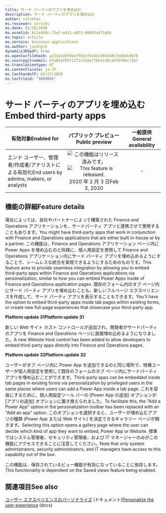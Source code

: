 ```yaml
---
title: サード パーティのアプリを埋め込む
description: サード パーティのアプリを埋め込む
author: relnotes
ms.reviewer: sericks
ms.date: 02/18/2020
ms.assetid: 6c1ed69c-73ef-e911-a812-000d3a4f1ebb
ms.topic: article
ms.service: business-applications
ms.author: jasongre
dynamics365pdf: true
ms.openlocfilehash: a153a3e8f6be7f02e7b343c49434917edb6b3678
ms.sourcegitcommit: bfe05af05f11f2c318a77bb3138c3df0796c7187
ms.translationtype: HT
ms.contentlocale: ja-JP
ms.lasthandoff: 02/27/2020
ms.locfileid: "3089045"
---
```

# <a name="embed-third-party-apps"></a><span data-ttu-id="6c0a7-103">サード パーティのアプリを埋め込む</span><span class="sxs-lookup"><span data-stu-id="6c0a7-103">Embed third-party apps</span></span>


| <span data-ttu-id="6c0a7-104">有効対象</span><span class="sxs-lookup"><span data-stu-id="6c0a7-104">Enabled for</span></span>    |  <span data-ttu-id="6c0a7-105">パブリック プレビュー</span><span class="sxs-lookup"><span data-stu-id="6c0a7-105">Public preview</span></span> | <span data-ttu-id="6c0a7-106">一般提供</span><span class="sxs-lookup"><span data-stu-id="6c0a7-106">General availability</span></span> | 
| ---------- | :----------: |:----------: |
|<span data-ttu-id="6c0a7-107">エンド ユーザー、管理者/作成者/アナリストによる有効化</span><span class="sxs-lookup"><span data-stu-id="6c0a7-107">End users by admins, makers, or analysts</span></span>|<span data-ttu-id="6c0a7-108">![この機能はリリース済みです。](/dynamics365-release-plan/media/green-checkmark.png "この機能はリリース済みです。")</span><span class="sxs-lookup"><span data-stu-id="6c0a7-108">![This feature is released.](/dynamics365-release-plan/media/green-checkmark.png "This feature is released.")</span></span> <span data-ttu-id="6c0a7-109">2020 年 2 月 3 日</span><span class="sxs-lookup"><span data-stu-id="6c0a7-109">Feb 3, 2020</span></span>| -|






## <a name="feature-details"></a><span data-ttu-id="6c0a7-110">機能の詳細</span><span class="sxs-lookup"><span data-stu-id="6c0a7-110">Feature details</span></span>
<!--feature detail start -->
<span data-ttu-id="6c0a7-111">場合によっては、自社やパートナーによって構築された Finance and Operations アプリケーションを、サードパーティ アプリと連携させて使用することもあります。</span><span class="sxs-lookup"><span data-stu-id="6c0a7-111">You might have third-party apps that work in conjunction with Finance and Operations applications that are either built in-house or by a partner.</span></span> <span data-ttu-id="6c0a7-112">この機能は、Finance and Operations アプリケーション ページ内に Power Apps を埋め込むのと同様に、個人用設定を使用して Finance and Operations アプリケーション内にサード パーティ アプリを埋め込めるようにすることで、シームレスな統合を実現できるようにするためのものです。</span><span class="sxs-lookup"><span data-stu-id="6c0a7-112">This feature aims to provide seamless integration by allowing you to embed third-party apps within Finance and Operations applications via personalization, similar to how you can embed Power Apps inside of Finance and Operations application pages.</span></span> <span data-ttu-id="6c0a7-113">既存のフォーム内のタブ ページ内にサード パーティ アプリを埋め込むことも、新しいフルページ エクスペリエンスを作成して、サード パーティ アプリを表示することもできます。</span><span class="sxs-lookup"><span data-stu-id="6c0a7-113">You'll have the option to embed third-party apps inside tab pages within existing forms, or create new full-page experiences that showcase your third-party app.</span></span>

<span data-ttu-id="6c0a7-114">**Platform update 31**</span><span class="sxs-lookup"><span data-stu-id="6c0a7-114">**Platform update 31**</span></span>

<span data-ttu-id="6c0a7-115">新しい Web サイト ホスト コントロールが追加され、開発者がサードパーティのアプリを Finance and Operations ページに直接埋め込めるようになりました。</span><span class="sxs-lookup"><span data-stu-id="6c0a7-115">A new Website Host control has been added to allow developers to embed third-party apps directly into Finance and Operations pages.</span></span> 

<span data-ttu-id="6c0a7-116">**Platform update 32**</span><span class="sxs-lookup"><span data-stu-id="6c0a7-116">**Platform update 32**</span></span>

<span data-ttu-id="6c0a7-117">ユーザーがタブ ページ内に Power App を追加できるのと同じ場所で、特権ユーザーが個人用設定を使用して既存のフォームのタブ ページ内にサードパーティ アプリを埋め込むことができます。</span><span class="sxs-lookup"><span data-stu-id="6c0a7-117">Third-party apps can be embedded inside tab pages in existing forms via personalization by privileged users in the same places where users can add a Power App inside a tab page.</span></span> <span data-ttu-id="6c0a7-118">これを容易にするために、個人用設定ツール バーの [Power App の追加] オプションが [アプリの追加] オプションに置き換えられました。</span><span class="sxs-lookup"><span data-stu-id="6c0a7-118">To facilitate this, the "Add a Power App" option in the personalization toolbar has been replaced with an "Add an app" option.</span></span> <span data-ttu-id="6c0a7-119">このオプションを選択すると、ユーザーが埋め込むアプリの種類 (Power App または Web サイト) を決定できるギャラリー ページが開きます。</span><span class="sxs-lookup"><span data-stu-id="6c0a7-119">Selecting this option opens a gallery page where the user can decide which kind of app they want to embed, Power App or Website.</span></span> <span data-ttu-id="6c0a7-120">標準ではシステム管理者、セキュリティ管理者、および IT マネージャーのみがこの機能にアクセスできることに注意してください。</span><span class="sxs-lookup"><span data-stu-id="6c0a7-120">Note that only system administrators, security administrators, and IT managers have access to this capability out of the box.</span></span>  

<span data-ttu-id="6c0a7-121">この機能は、保存されているビュー機能が有効になっていることに依存します。</span><span class="sxs-lookup"><span data-stu-id="6c0a7-121">This functionality is dependent on the Saved views feature being enabled.</span></span>
<!--feature detail end -->










## <a name="see-also"></a><span data-ttu-id="6c0a7-122">関連項目</span><span class="sxs-lookup"><span data-stu-id="6c0a7-122">See also</span></span>

<span data-ttu-id="6c0a7-123">[ユーザー エクスペリエンスのパーソナライズ](https://docs.microsoft.com/dynamics365/fin-ops-core/fin-ops/get-started/personalize-user-experience) (ドキュメント)</span><span class="sxs-lookup"><span data-stu-id="6c0a7-123">[Personalize the user experience](https://docs.microsoft.com/dynamics365/fin-ops-core/fin-ops/get-started/personalize-user-experience) (docs)</span></span>
